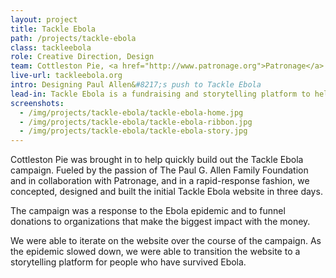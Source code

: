 ```yaml
---
layout: project
title: Tackle Ebola
path: /projects/tackle-ebola
class: tackleebola
role: Creative Direction, Design
team: Cottleston Pie, <a href="http://www.patronage.org">Patronage</a>
live-url: tackleebola.org
intro: Designing Paul Allen&#8217;s push to Tackle Ebola  
lead-in: Tackle Ebola is a fundraising and storytelling platform to help stop the spread of the Ebola virus.
screenshots: 
  - /img/projects/tackle-ebola/tackle-ebola-home.jpg
  - /img/projects/tackle-ebola/tackle-ebola-ribbon.jpg
  - /img/projects/tackle-ebola/tackle-ebola-story.jpg
---
```


<p>Cottleston Pie was brought in to help quickly build out the Tackle Ebola campaign. Fueled by the passion of The Paul G. Allen Family Foundation and in collaboration with Patronage, and in a rapid-response fashion, we concepted, designed and built the initial Tackle Ebola website in three days.</p>

<p>The campaign was a response to the Ebola epidemic and to funnel donations to organizations that make the biggest impact with the money. </p>

<p>We were able to iterate on the website over the course of the campaign. As the epidemic slowed down, we were able to transition the website to a storytelling platform for people who have survived Ebola. </p>